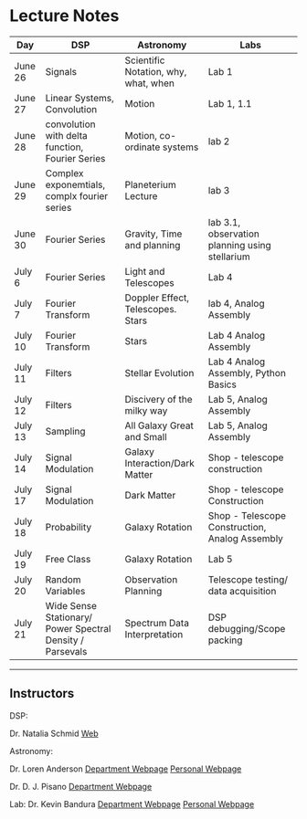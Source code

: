 # Lecture Notes

| Day | DSP | Astronomy| Labs |
|-----|-----|----------|------|
| June 26 |Signals|Scientific Notation, why, what, when| Lab 1 |
| June 27 |Linear Systems, Convolution|Motion| Lab 1, 1.1|
| June 28 |convolution with delta function, Fourier Series| Motion, co-ordinate systems|lab 2|
| June 29 |Complex exponemtials, complx fourier series | Planeterium Lecture| lab 3|
| June 30 | Fourier Series|Gravity, Time and planning| lab 3.1, observation planning using stellarium|
| July 6 | Fourier Series|Light and Telescopes|Lab 4|
| July 7 | Fourier Transform| Doppler Effect, Telescopes. Stars|lab 4, Analog Assembly|
| July 10 | Fourier Transform| Stars | Lab 4 Analog Assembly|
| July 11 | Filters | Stellar Evolution | Lab 4 Analog Assembly, Python Basics|
| July 12 | Filters | Discivery of the milky way |Lab 5, Analog Assembly|
| July 13 | Sampling | All Galaxy Great and Small |Lab 5, Analog Assembly|
| July 14 | Signal Modulation | Galaxy Interaction/Dark Matter | Shop - telescope construction |
| July 17 | Signal Modulation | Dark Matter | Shop - telescope Construction |
| July 18 | Probability | Galaxy Rotation | Shop - Telescope Construction, Analog Assembly |
| July 19 | Free Class | Galaxy Rotation | Lab 5 |
| July 20 | Random Variables | Observation Planning | Telescope testing/ data acquisition |
| July 21 | Wide Sense Stationary/ Power Spectral Density / Parsevals | Spectrum Data Interpretation | DSP debugging/Scope packing |

------

## Instructors 

DSP: 

Dr. Natalia Schmid
[Web](http://www.statler.wvu.edu/faculty-staff/faculty/natalia-schmid)

Astronomy:  

Dr. Loren Anderson 
[Department Webpage](http://physics.wvu.edu/faculty-and-staff/faculty/loren-anderson)
[Personal Webpage](http://community.wvu.edu/~ldanderson/)

Dr. D. J. Pisano
[Department Webpage](http://physics.wvu.edu/faculty-and-staff/faculty/d-j-pisano)

Lab:
Dr. Kevin Bandura
[Department Webpage](http://www.statler.wvu.edu/faculty-staff/faculty/kevin-bandura)
[Personal Webpage](http://community.wvu.edu/%7Ekmbandura/)
